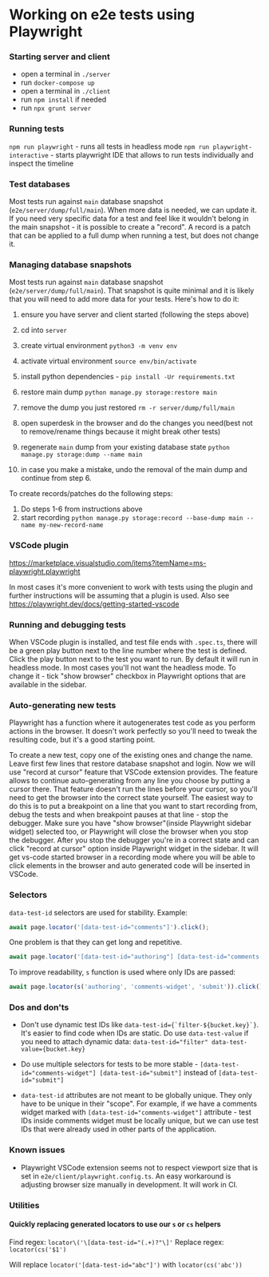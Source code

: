 # Working on e2e tests using Playwright

### Starting server and client

* open a terminal in `./server`
* run `docker-compose up`
* open a terminal in `./client`
* run `npm install` if needed
* run `npx grunt server`

### Running tests

`npm run playwright` - runs all tests in headless mode
`npm run playwright-interactive` - starts playwright IDE that allows to run tests individually and inspect the timeline


### Test databases

Most tests run against `main` database snapshot (`e2e/server/dump/full/main`). When more data is needed, we can update it. If you need very specific data for a test and feel like it wouldn't belong in the main snapshot - it is possible to create a "record". A record is a patch that can be applied to a full dump when running a test, but does not change it.

### Managing database snapshots

Most tests run against `main` database snapshot (`e2e/server/dump/full/main`). That snapshot is quite minimal and it is likely that you will need to add more data for your tests. Here's how to do it:

1. ensure you have server and client started (following the steps above)
2. cd into `server`
3. create virtual environment `python3 -m venv env`
4. activate virtual environment `source env/bin/activate`
5. install python dependencies - `pip install -Ur requirements.txt`

6. restore main dump `python manage.py storage:restore main`
7. remove the dump you just restored `rm -r server/dump/full/main`
8. open superdesk in the browser and do the changes you need(best not to remove/rename things because it might break other tests)
9. regenerate `main` dump from your existing database state `python manage.py storage:dump --name main`
10. in case you make a mistake, undo the removal of the main dump and continue from step 6.

To create records/patches do the following steps:

1. Do steps 1-6 from instructions above
2. start recording `python manage.py storage:record --base-dump main --name my-new-record-name`


### VSCode plugin

https://marketplace.visualstudio.com/items?itemName=ms-playwright.playwright

In most cases it's more convenient to work with tests using the plugin and further instructions will be assuming that a plugin is used. Also see https://playwright.dev/docs/getting-started-vscode

### Running and debugging tests

When VSCode plugin is installed, and test file ends with `.spec.ts`, there will be a green play button next to the line number where the test is defined. Click the play button next to the test you want to run. By default it will run in headless mode. In most cases you'll not want the headless mode. To change it - tick "show browser" checkbox in Playwright options that are available in the sidebar.

### Auto-generating new tests

Playwright has a function where it autogenerates test code as you perform actions in the browser. It doesn't work perfectly so you'll need to tweak the resulting code, but it's a good starting point.

To create a new test, copy one of the existing ones and change the name. Leave first few lines that restore database snapshot and login. Now we will use "record at cursor" feature that VSCode extension provides. The feature allows to continue auto-generating from any line you choose by putting a cursor there. That feature doesn't run the lines before your cursor, so you'll need to get the browser into the correct state yourself. The easiest way to do this is to put a breakpoint on a line that you want to start recording from, debug the tests and when breakpoint pauses at that line - stop the debugger. Make sure you have "show browser"(inside Playwright sidebar widget) selected too, or Playwright will close the browser when you stop the debugger. After you stop the debugger you're in a correct state and can click "record at cursor" option inside Playwright widget in the sidebar. It will get vs-code started browser in a recording mode where you will be able to click elements in the browser and auto generated code will be inserted in VSCode.

### Selectors

`data-test-id` selectors are used for stability. Example:

```typescript
await page.locator('[data-test-id="comments"]').click();
```

One problem is that they can get long and repetitive.

```typescript
await page.locator('[data-test-id="authoring"] [data-test-id="comments-widget"] [data-test-id="submit"]').click();
```

To improve readability, `s` function is used where only IDs are passed:

```typescript
await page.locator(s('authoring', 'comments-widget', 'submit')).click();
```

### Dos and don'ts

* Don't use dynamic test IDs like ```data-test-id={`filter-${bucket.key}`}```. It's easier to find code when IDs are static. Do use `data-test-value` if you need to attach dynamic data: ```data-test-id="filter" data-test-value={bucket.key}```

* Do use multiple selectors for tests to be more stable - `[data-test-id="comments-widget"] [data-test-id="submit"]` instead of `[data-test-id="submit"]`
* `data-test-id` attributes are not meant to be globally unique. They only have to be unique in their "scope". For example, if we have a comments widget marked with `[data-test-id="comments-widget"]` attribute - test IDs inside comments widget must be locally unique, but we can use test IDs that were already used in other parts of the application.

### Known issues

* Playwright VSCode extension seems not to respect viewport size that is set in `e2e/client/playwright.config.ts`. An easy workaround is adjusting browser size manually in development. It will work in CI.

### Utilities

#### Quickly replacing generated locators to use our `s` or `cs` helpers

Find regex: `locator\('\[data-test-id="(.+)?"\]'`
Replace regex: `locator(cs('$1')`

Will replace `locator('[data-test-id="abc"]')` with `locator(cs('abc'))`

